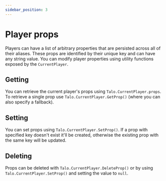 ```yaml
---
sidebar_position: 3
---
```


# Player props

Players can have a list of arbitrary properties that are persisted across all of their aliases. These props are identified by their unique key and can have any string value. You can modify player properties using utility functions exposed by the `CurrentPlayer`.

## Getting

You can retrieve the current player's props using `Talo.CurrentPlayer.props`. To retrieve a single prop use `Talo.CurrentPlayer.GetProp()` (where you can also specify a fallback).

## Setting

You can set props using `Talo.CurrentPlayer.SetProp()`. If a prop with specified key doesn't exist it'll be created, otherwise the existing prop with the same key will be updated.

## Deleting

Props can be deleted with `Talo.CurrentPlayer.DeleteProp()` or by using `Talo.CurrentPlayer.SetProp()` and setting the value to `null`.
